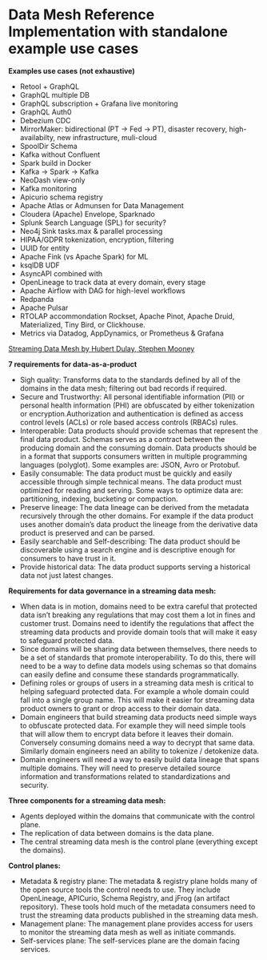 # Data Mesh Reference Implementation with standalone example use cases

**Examples use cases (not exhaustive)**
- Retool + GraphQL 
- GraphQL multiple DB
- GraphQL subscription + Grafana live monitoring
- GraphQL Auth0
- Debezium CDC
- MirrorMaker: bidirectional (PT -> Fed -> PT), disaster recovery, high-availabilty, new infrastructure, muli-cloud
- SpoolDir Schema
- Kafka without Confluent
- Spark build in Docker
- Kafka -> Spark -> Kafka
- NeoDash view-only
- Kafka monitoring
- Apicurio schema registry
- Apache Atlas or Admunsen for Data Management
- Cloudera (Apache) Envelope, Sparknado
- Splunk Search Language (SPL) for security?
- Neo4j Sink tasks.max & parallel processing
- HIPAA/GDPR tokenization, encryption, filtering
- UUID for entity
- Apache Fink (vs Apache Spark) for ML
- ksqlDB UDF
- AsyncAPI combined with 
- OpenLineage to track data at every domain, every stage
- Apache Airflow with DAG for high-level workflows
- Redpanda
- Apache Pulsar
- RTOLAP accommondation Rockset, Apache Pinot, Apache Druid, Materialized, Tiny Bird, or Clickhouse.
- Metrics via Datadog, AppDynamics, or Prometheus & Grafana

[Streaming Data Mesh by Hubert Dulay, Stephen Mooney](https://www.oreilly.com/library/view/streaming-data-mesh/9781098130718/)

**7 requirements for data-as-a-product**
- Sigh quality: Transforms data to the standards defined by all of the domains in the data mesh; filtering out bad records if required.
- Secure and Trustworthy: All personal identifiable information (PII) or personal health information (PHI) are obfuscated by either tokenization or encryption.Authorization and authentication is defined as access control levels (ACLs) or role based access controls (RBACs) rules.
- Interoperable: Data products should provide schemas that represent the final data product. Schemas serves as a contract between the producing domain and the consuming domain. Data products should be in a format that supports consumers written in multiple programming languages (polyglot). Some examples are: JSON, Avro or Protobuf.
- Easily consumable: The data product must be quickly and easily accessible through simple technical means. The data product must optimized for reading and serving. Some ways to optimize data are: partitioning, indexing, bucketing or compaction.
- Preserve lineage: The data lineage can be derived from the metadata recursively through the other domains. For example if the data product uses another domain’s data product the lineage from the derivative data product is preserved and can be parsed.
- Easily searchable and Self-describing: The data product should be discoverable using a search engine and is descriptive enough for consumers to have trust in it.
- Provide historical data: The data product supports serving a historical data not just latest changes.

**Requirements for data governance in a streaming data mesh:**
- When data is in motion, domains need to be extra careful that protected data isn’t breaking any regulations that may cost them a lot in fines and customer trust. Domains need to identify the regulations that affect the streaming data products and provide domain tools that will make it easy to safeguard protected data.
- Since domains will be sharing data between themselves, there needs to be a set of standards that promote interoperability. To do this, there will need to be a way to define data models using schemas so that domains can easily define and consume these standards programmatically.
- Defining roles or groups of users in a streaming data mesh is critical to helping safeguard protected data. For example a whole domain could fall into a single group name. This will make it easier for streaming data product owners to grant or drop access to their domain data.
- Domain engineers that build streaming data products need simple ways to obfuscate protected data. For example they will need simple tools that will allow them to encrypt data before it leaves their domain. Conversely consuming domains need a way to decrypt that same data. Similarly domain engineers need an ability to tokenize / detokenize data.
- Domain engineers will need a way to easily build data lineage that spans multiple domains. They will need to preserve detailed source information and transformations related to standardizations and security.

**Three components for a streaming data mesh:**
- Agents deployed within the domains that communicate with the control plane.
- The replication of data between domains is the data plane.
- The central streaming data mesh is the control plane (everything except the domains).

**Control planes:**
- Metadata & registry plane: The metadata & registry plane holds many of the open source tools the control needs to use. They include OpenLineage, APICurio, Schema Registry, and jFrog (an artifact repository). These tools hold much of the metadata consumers need to trust the streaming data products published in the streaming data mesh.
- Management plane: The management plane provides access for users to monitor the streaming data mesh as well as initiate commands.
- Self-services plane: The self-services plane are the domain facing services.

